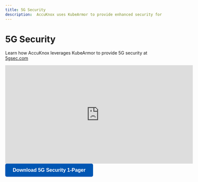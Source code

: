```yaml
---
title: 5G Security
description:  AccuKnox uses KubeArmor to provide enhanced security for 5G networks, protecting against unauthorized access and data breaches.
---
```


# 5G Security
Learn how AccuKnox leverages KubeArmor to provide 5G security at [5gsec.com](https://www.5gsec.com/tech/tech-5g-kubearmor)

<iframe width="600" height="315" src="https://www.youtube.com/embed/SSz45kYa_b0" frameborder="0" allowfullscreen></iframe>

<a href="https://accuknox.com/wp-content/uploads/5G-Security-1-Pager.pdf" target="_blank" style="display: inline-block; background-color: #0056b3; color: #ffffff; padding: 12px 24px; text-decoration: none; font-size: 16px; font-family: sans-serif; font-weight: 600; border-radius: 5px;">
    Download 5G Security 1-Pager
</a>